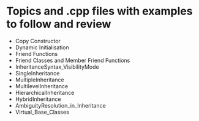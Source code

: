 # Topics and .cpp files with examples to follow and review 
* Copy Constructor 
* Dynamic Initialisation
* Friend Functions 
* Friend Classes and Member Friend Functions
* InheritanceSyntax_VisibilityMode
* SingleInheritance 
* MultipleInheritance
* MultilevelInheritance
* HierarchicalInheritance
* HybridInheritance
* AmbiguityResolution_in_Inheritance
* Virtual_Base_Classes
